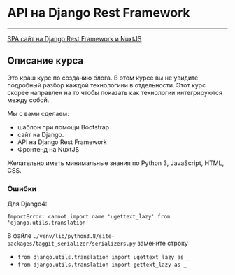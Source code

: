 # API на Django Rest Framework
____
[SPA сайт на Django Rest Framework и NuxtJS](https://stepik.org/course/82067/info)

## Описание курса

Это краш курс по созданию блога. В этом курсе вы не увидите подробный разбор каждой технологиии в отдельности. Этот курс скорее направлен на то чтобы показать как технологии интегрируются между собой.

Мы с вами сделаем:

* шаблон при помощи Bootstrap
* сайт на Django.
* API на Django Rest Framework
* Фронтенд на NuxtJS

Желательно иметь минимальные знания по Python 3, JavaScript, HTML, CSS.

### Ошибки

Для Django4:

`ImportError: cannot import name 'ugettext_lazy' from 'django.utils.translation'`

В файле `./venv/lib/python3.8/site-packages/taggit_serializer/serializers.py` замените строку 
* `from django.utils.translation import ugettext_lazy as _`
* `from django.utils.translation import gettext_lazy as _`
